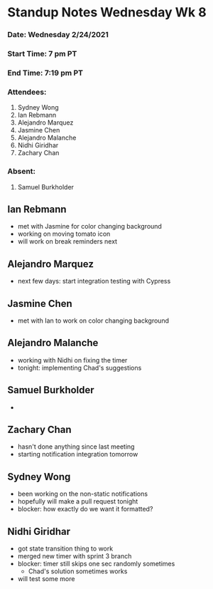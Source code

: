 # Standup Notes Wednesday Wk 8

### Date: Wednesday 2/24/2021
### Start Time: 7 pm PT
### End Time: 7:19 pm PT
### Attendees:
1. Sydney Wong
2. Ian Rebmann
3. Alejandro Marquez
4. Jasmine Chen
5. Alejandro Malanche
6. Nidhi Giridhar
7. Zachary Chan

### Absent:
1. Samuel Burkholder

## Ian Rebmann
- met with Jasmine for color changing background
- working on moving tomato icon
- will work on break reminders next

## Alejandro Marquez
- next few days: start integration testing with Cypress

## Jasmine Chen
- met with Ian to work on color changing background

## Alejandro Malanche
- working with Nidhi on fixing the timer
- tonight: implementing Chad's suggestions

## Samuel Burkholder
- 

## Zachary Chan
- hasn't done anything since last meeting
- starting notification integration tomorrow

## Sydney Wong
- been working on the non-static notifications
- hopefully will make a pull request tonight
- blocker: how exactly do we want it formatted?

## Nidhi Giridhar 
- got state transition thing to work
- merged new timer with sprint 3 branch
- blocker: timer still skips one sec randomly sometimes
  - Chad's solution sometimes works
- will test some more
